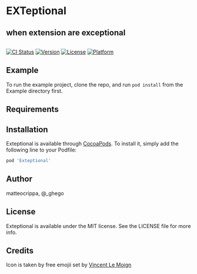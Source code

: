 # EXTeptional
## when extension are exceptional

![]()

[![CI Status](http://img.shields.io/travis/matteocrippa/Exteptional.svg?style=flat)](https://travis-ci.org/matteocrippa/Exteptional)
[![Version](https://img.shields.io/cocoapods/v/Exteptional.svg?style=flat)](http://cocoapods.org/pods/Exteptional)
[![License](https://img.shields.io/cocoapods/l/Exteptional.svg?style=flat)](http://cocoapods.org/pods/Exteptional)
[![Platform](https://img.shields.io/cocoapods/p/Exteptional.svg?style=flat)](http://cocoapods.org/pods/Exteptional)

## Example

To run the example project, clone the repo, and run `pod install` from the Example directory first.

## Requirements

## Installation

Exteptional is available through [CocoaPods](http://cocoapods.org). To install
it, simply add the following line to your Podfile:

```ruby
pod 'Exteptional'
```

## Author

matteocrippa, @_ghego

## License

Exteptional is available under the MIT license. See the LICENSE file for more info.


## Credits

Icon is taken by free emojii set by [Vincent Le Moign](https://dribbble.com/webalys)
